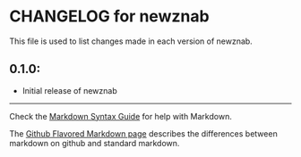 # CHANGELOG for newznab

This file is used to list changes made in each version of newznab.

## 0.1.0:

* Initial release of newznab

- - - 
Check the [Markdown Syntax Guide](http://daringfireball.net/projects/markdown/syntax) for help with Markdown.

The [Github Flavored Markdown page](http://github.github.com/github-flavored-markdown/) describes the differences between markdown on github and standard markdown.

